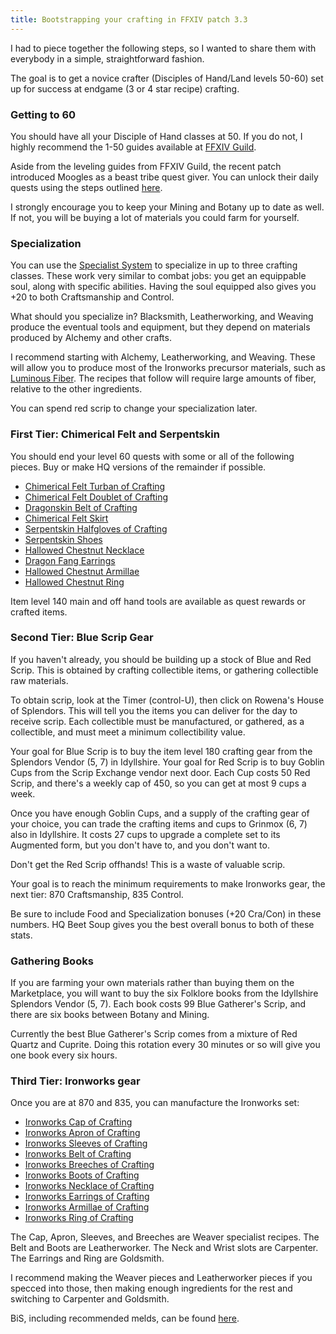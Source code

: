 ```yaml
---
title: Bootstrapping your crafting in FFXIV patch 3.3
---
```


I had to piece together the following steps, so I wanted to share them
with everybody in a simple, straightforward fashion.

The goal is to get a novice crafter (Disciples of Hand/Land levels 50-60)
set up for success at endgame (3 or 4 star recipe) crafting.

### Getting to 60

You should have all your Disciple of Hand classes at 50.
If you do not, I highly recommend the 1-50 guides available
at [FFXIV Guild](http://www.ffxivguild.com/).

Aside from the leveling guides from FFXIV Guild, the recent
patch introduced Moogles as a beast tribe quest giver.
You can unlock their daily quests using the steps outlined
[here](http://www.gamefaqs.com/boards/678050-final-fantasy-xiv-online-a-realm-reborn/73831854).

I strongly encourage you to keep your Mining and Botany up to date as well.
If not, you will be buying a lot of materials you could farm for yourself.

### Specialization

You can use the [Specialist System](http://ffxiv.consolegameswiki.com/wiki/Specialist_System)
to specialize in up to three crafting classes.
These work very similar to combat jobs:
you get an equippable soul, along with specific abilities.
Having the soul equipped also gives you +20 to both Craftsmanship and Control.

What should you specialize in?
Blacksmith, Leatherworking, and Weaving produce the eventual
tools and equipment, but they depend on materials produced by Alchemy
and other crafts.

I recommend starting with Alchemy, Leatherworking, and Weaving.
These will allow you to produce most of the Ironworks precursor materials,
such as [Luminous Fiber](http://xivdb.com/item/15645/Luminous+Fiber).
The recipes that follow will require large amounts of fiber,
relative to the other ingredients.

You can spend red scrip to change your specialization later.

### First Tier: Chimerical Felt and Serpentskin

You should end your level 60 quests with some or all of the following pieces.
Buy or make HQ versions of the remainder if possible.

* [Chimerical Felt Turban of Crafting](http://xivdb.com/item/11959/Chimerical+Felt+Turban+of+Crafting)
* [Chimerical Felt Doublet of Crafting](http://xivdb.com/item/11964/Chimerical+Felt+Doublet+of+Crafting)
* [Dragonskin Belt of Crafting](http://xivdb.com/item/11971/Dragonskin+Belt+of+Crafting)
* [Chimerical Felt Skirt](http://xivdb.com/item/11977/Chimerical+Felt+Skirt)
* [Serpentskin Halfgloves of Crafting](http://xivdb.com/item/11969/Serpentskin+Halfgloves+of+Crafting)
* [Serpentskin Shoes](http://xivdb.com/item/11982/Serpentskin+Shoes)
* [Hallowed Chestnut Necklace](http://xivdb.com/item/12012/Hallowed+Chestnut+Necklace)
* [Dragon Fang Earrings](http://xivdb.com/item/12018/Dragon+Fang+Earrings)
* [Hallowed Chestnut Armillae](http://xivdb.com/item/12015/Hallowed+Chestnut+Armillae)
* [Hallowed Chestnut Ring](http://xivdb.com/item/12021/Hallowed+Chestnut+Ring)

Item level 140 main and off hand tools are available as quest rewards
or crafted items.

### Second Tier: Blue Scrip Gear

If you haven't already, you should be building up a stock of Blue and Red Scrip.
This is obtained by crafting collectible items, or gathering collectible raw
materials.

To obtain scrip, look at the Timer (control-U), then click on
Rowena's House of Splendors.
This will tell you the items you can deliver for the day to receive scrip.
Each collectible must be manufactured, or gathered, as a collectible,
and must meet a minimum collectibility value.

Your goal for Blue Scrip is to buy the item level 180 crafting gear
from the Splendors Vendor (5, 7) in Idyllshire.
Your goal for Red Scrip is to buy Goblin Cups from the Scrip Exchange
vendor next door.
Each Cup costs 50 Red Scrip, and there's a weekly cap of 450, so
you can get at most 9 cups a week.

Once you have enough Goblin Cups, and a supply of the crafting gear
of your choice, you can trade the crafting items and cups to
Grinmox (6, 7) also in Idyllshire. It costs 27 cups to upgrade a
complete set to its Augmented form, but you don't have to, and you don't want to.

Don't get the Red Scrip offhands! This is a waste of valuable scrip.

Your goal is to reach the minimum requirements to make Ironworks
gear, the next tier: 870 Craftsmanship, 835 Control.

Be sure to include Food and Specialization bonuses (+20 Cra/Con)
in these numbers.
HQ Beet Soup gives you the best overall bonus to both of these stats.

### Gathering Books

If you are farming your own materials rather than buying them on the
Marketplace, you will want to buy the six Folklore books from the
Idyllshire Splendors Vendor (5, 7).
Each book costs 99 Blue Gatherer's Scrip,
and there are six books between Botany and Mining.

Currently the best Blue Gatherer's Scrip comes from a mixture of
Red Quartz and Cuprite.
Doing this rotation every 30 minutes or so will give you one book
every six hours.

### Third Tier: Ironworks gear

Once you are at 870 and 835, you can manufacture the Ironworks set:

* [Ironworks Cap of Crafting](http://xivdb.com/item/15515/Ironworks+Cap+of+Crafting)
* [Ironworks Apron of Crafting](http://xivdb.com/item/15516/Ironworks+Apron+of+Crafting)
* [Ironworks Sleeves of Crafting](http://xivdb.com/item/15517/Ironworks+Sleeves+of+Crafting)
* [Ironworks Belt of Crafting](http://xivdb.com/item/15534/Ironworks+Belt+of+Crafting)
* [Ironworks Breeches of Crafting](http://xivdb.com/item/15518/Ironworks+Breeches+of+Crafting)
* [Ironworks Boots of Crafting](http://xivdb.com/item/15519/Ironworks+Boots+of+Crafting)
* [Ironworks Necklace of Crafting](http://xivdb.com/item/15530/Ironworks+Necklace+of+Crafting)
* [Ironworks Earrings of Crafting](http://xivdb.com/item/15531/Ironworks+Earrings+of+Crafting)
* [Ironworks Armillae of Crafting](http://xivdb.com/item/15532/Ironworks+Armillae+of+Crafting)
* [Ironworks Ring of Crafting](http://xivdb.com/item/15533/Ironworks+Ring+of+Crafting)

The Cap, Apron, Sleeves, and Breeches are Weaver specialist recipes.
The Belt and Boots are Leatherworker.
The Neck and Wrist slots are Carpenter.
The Earrings and Ring are Goldsmith.

I recommend making the Weaver pieces and Leatherworker pieces if you
specced into those, then making enough ingredients for the rest
and switching to Carpenter and Goldsmith.

BiS, including recommended melds, can be found [here](http://www.ffxivguild.com/ff14-arr-doh-crafting-gear-guide-endgame-l50-maximum-materia-melds/).
